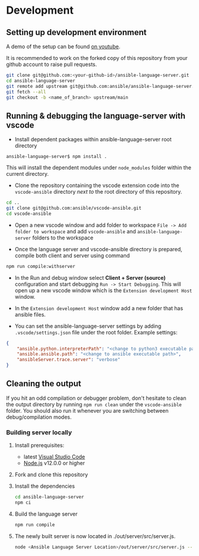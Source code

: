 # Development

## Setting up development environment

A demo of the setup can be found [on youtube](https://youtu.be/LsvWsX7Mbo8).

It is recommended to work on the forked copy of this repository from your github account to raise pull requests.

```bash
git clone git@github.com:<your-github-id>/ansible-language-server.git
cd ansible-language-server
git remote add upstream git@github.com:ansible/ansible-language-server.git
git fetch --all
git checkout -b <name_of_branch> upstream/main
```

## Running & debugging the language-server with vscode

* Install dependent packages within ansible-language-server root directory

```console
ansible-language-server$ npm install .
```

This will install the dependent modules under `node_modules` folder within the current directory.

* Clone the repository containing the vscode extension code into the `vscode-ansible` directory *next to* the root directory of this repository.

```bash
cd ..
git clone git@github.com:ansible/vscode-ansible.git
cd vscode-ansible
```

* Open a new vscode window and add folder to workspace `File -> Add folder to workspace` and add `vscode-ansible` and `ansible-language-server` folders to the workspace

* Once the language server and vscode-ansible directory is prepared, compile both client and server using command

```bash
npm run compile:withserver
```

* In the Run and debug window select **Client + Server (source)** configuration
  and start debugging `Run -> Start Debugging`. This will open up a new vscode window
  which is the `Extension development Host` window.

* In the `Extension development Host` window add a new folder that has ansible files.

* You can set the ansible-language-server settings by adding `.vscode/settings.json` file under the root folder. Example settings:
  
```json
{
    "ansible.python.interpreterPath": "<change to python3 executable path>",
    "ansible.ansible.path": "<change to ansible executable path>",
    "ansibleServer.trace.server": "verbose"
}
```

## Cleaning the output

If you hit an odd compilation or debugger problem, don't hesitate to clean the
output directory by running `npm run clean` under the `vscode-ansible` folder. You should also run it whenever you are switching between debug/compilation modes.

### Building server locally

1. Install prerequisites:
   * latest [Visual Studio Code](https://code.visualstudio.com/)
   * [Node.js](https://nodejs.org/) v12.0.0 or higher

2. Fork and clone this repository

3. Install the dependencies

   ```bash
   cd ansible-language-server
   npm ci
   ```

4. Build the language server

   ```bash
   npm run compile
   ```

5. The newly built server is now located in ./out/server/src/server.js.

   ```bash
   node <Ansible Language Server Location>/out/server/src/server.js --stdio
   ```
